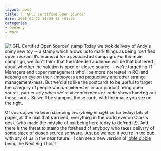 ```yaml
---
layout: post
title: ! 'GPL: Certified Open Source'
date: 2005-08-22 16:33:42 +01:00
categories:
- Geekery
- Work
---
```

<img src='/wp-content/OpenSourceStamp.gif' alt='\&#39;GPL Certified Open Source\&#39; stamp' class="alignright" /> Today we took delivery of Andy's shiny new toy -- a stamp which allows us to mark things as being 'certified open source'.  It's intended for a postcard ad campaign.  For the main campaign, we don't think that the intended audience will be that bothered about whether the solution is open or closed source -- we're targetting IT Managers and upper management who'll be more interested in ROI and keeping an eye on their employees and productivity and other strange management-ness.  But we'd also like the postcards to be useful to target the category of people who <em>are</em> interested in our product being open source, particularly when we're at conferences or trade shows handing out these cards.  So we'll be stamping those cards with the image you see on the right.

Of course, we've been stamping <em>everything in sight</em> so far today: bits of paper, all the mail that's arrived, everything in the world ever on Clare's desk (who made the mistake of not being here today to defend it!).  And there is the threat to stamp the forehead of anybody who takes delivery of some piece of closed source software.  Just be warned if you're in the pub with any of us in the near future...  I can see a new version of <a href="http://www.realbeer.com/fun/games/games-165.php">ibble dibble</a> being the Next Big Thing!
